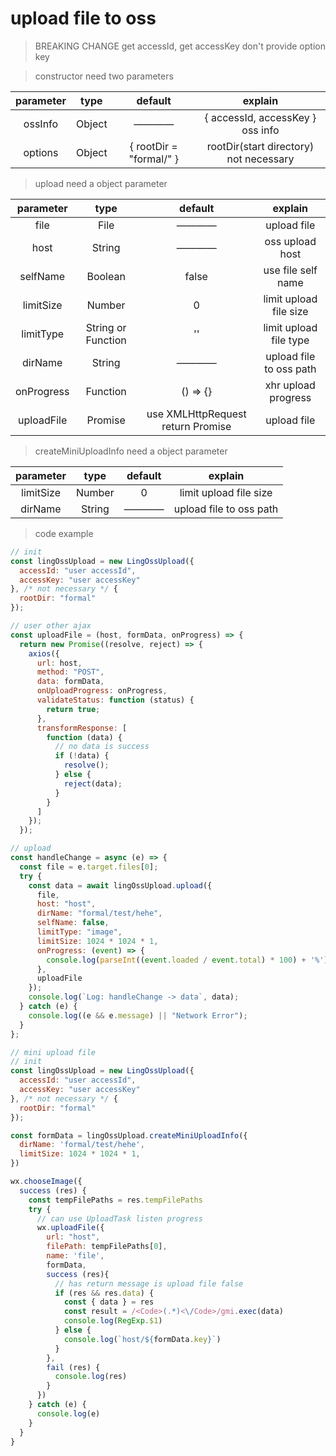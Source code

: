 # upload file to oss

> BREAKING CHANGE
  get accessId, get accessKey don't provide option key

> constructor need two parameters

| parameter | type | default  | explain |
| :----: | :----: | :----: | :----: |
| ossInfo | Object | ———— | { accessId, accessKey } oss info |
| options | Object | { rootDir = "formal/" } | rootDir(start directory) not necessary |

> upload need a object parameter
 
| parameter | type | default  | explain |
| :----: | :----: | :----: | :----: |
| file | File | ———— | upload file |
| host | String | ———— | oss upload host |
| selfName | Boolean | false | use file self name |
| limitSize | Number | 0 | limit upload file size |
| limitType | String or Function | '' | limit upload file type |
| dirName | String | ———— | upload file to oss path |
| onProgress | Function | () => {} | xhr upload progress |
| uploadFile | Promise | use XMLHttpRequest return Promise | upload file |

> createMiniUploadInfo need a object parameter

| parameter | type | default  | explain |
| :----: | :----: | :----: | :----: |
| limitSize | Number | 0 | limit upload file size |
| dirName | String | ———— | upload file to oss path |

> code example

```javascript
// init
const lingOssUpload = new LingOssUpload({
  accessId: "user accessId",
  accessKey: "user accessKey"
}, /* not necessary */ {
  rootDir: "formal"
});

// user other ajax
const uploadFile = (host, formData, onProgress) => {
  return new Promise((resolve, reject) => {
    axios({
      url: host,
      method: "POST",
      data: formData,
      onUploadProgress: onProgress,
      validateStatus: function (status) {
        return true;
      },
      transformResponse: [
        function (data) {
          // no data is success
          if (!data) {
            resolve();
          } else {
            reject(data);
          }
        }
      ]
    });
  });

// upload
const handleChange = async (e) => {
  const file = e.target.files[0];
  try {
    const data = await lingOssUpload.upload({
      file,
      host: "host",
      dirName: "formal/test/hehe",
      selfName: false,
      limitType: "image",
      limitSize: 1024 * 1024 * 1,
      onProgress: (event) => {
        console.log(parseInt((event.loaded / event.total) * 100) + '%');
      },
      uploadFile
    });
    console.log(`Log: handleChange -> data`, data);
  } catch (e) {
    console.log((e && e.message) || "Network Error");
  }
};
```

```javascript
// mini upload file
// init
const lingOssUpload = new LingOssUpload({
  accessId: "user accessId",
  accessKey: "user accessKey"
}, /* not necessary */ {
  rootDir: "formal"
});

const formData = lingOssUpload.createMiniUploadInfo({
  dirName: 'formal/test/hehe',
  limitSize: 1024 * 1024 * 1,
})

wx.chooseImage({
  success (res) {
    const tempFilePaths = res.tempFilePaths
    try {
      // can use UploadTask listen progress
      wx.uploadFile({
        url: "host",
        filePath: tempFilePaths[0],
        name: 'file',
        formData,
        success (res){
          // has return message is upload file false
          if (res && res.data) {
            const { data } = res
            const result = /<Code>(.*)<\/Code>/gmi.exec(data)
            console.log(RegExp.$1)
          } else {
            console.log(`host/${formData.key}`)
          }
        },
        fail (res) {
          console.log(res)
        }
      })
    } catch (e) {
      console.log(e)
    }
  }
}
```

